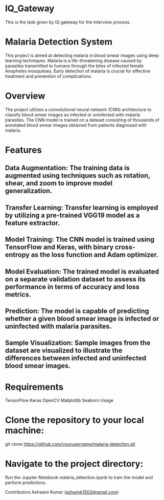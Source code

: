 # IQ_Gateway
This is the task given by IQ gateway for the interview process.

# Malaria Detection System
This project is aimed at detecting malaria in blood smear images using deep learning techniques. Malaria is a life-threatening disease caused by parasites transmitted to humans through the bites of infected female Anopheles mosquitoes. Early detection of malaria is crucial for effective treatment and prevention of complications.

# Overview
The project utilizes a convolutional neural network (CNN) architecture to classify blood smear images as infected or uninfected with malaria parasites. The CNN model is trained on a dataset consisting of thousands of annotated blood smear images obtained from patients diagnosed with malaria.

# Features
## Data Augmentation: The training data is augmented using techniques such as rotation, shear, and zoom to improve model generalization.
## Transfer Learning: Transfer learning is employed by utilizing a pre-trained VGG19 model as a feature extractor.
## Model Training: The CNN model is trained using TensorFlow and Keras, with binary cross-entropy as the loss function and Adam optimizer.
## Model Evaluation: The trained model is evaluated on a separate validation dataset to assess its performance in terms of accuracy and loss metrics.
## Prediction: The model is capable of predicting whether a given blood smear image is infected or uninfected with malaria parasites.
## Sample Visualization: Sample images from the dataset are visualized to illustrate the differences between infected and uninfected blood smear images.

# Requirements
TensorFlow
Keras
OpenCV
Matplotlib
Seaborn
Usage

# Clone the repository to your local machine:
git clone https://github.com/yourusername/malaria-detection.git

# Navigate to the project directory:

Run the Jupyter Notebook malaria_detection.ipynb to train the model and perform predictions.

Contributors
Ashwani Kumar (ashwink1502@gmail.com)
